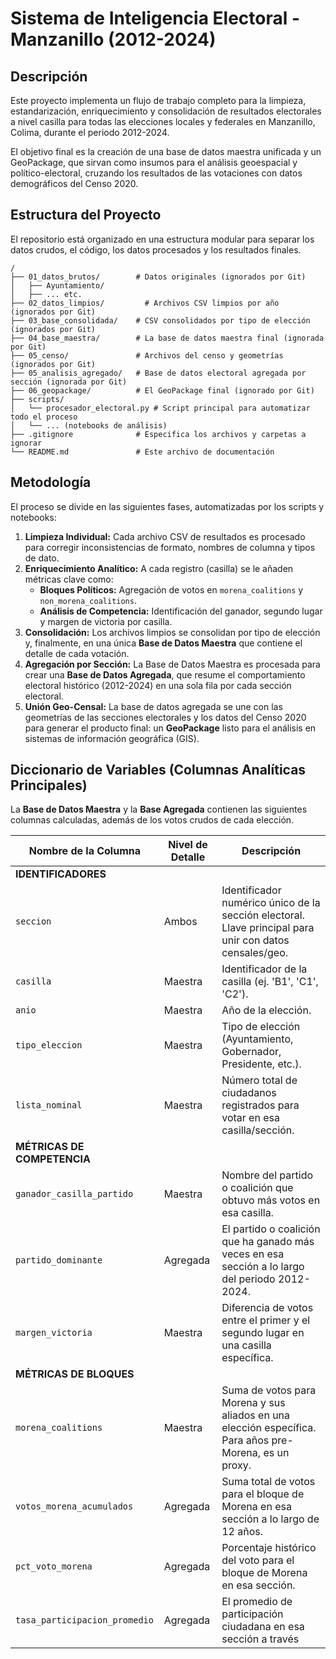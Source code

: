 # Sistema de Inteligencia Electoral - Manzanillo (2012-2024)

## Descripción
Este proyecto implementa un flujo de trabajo completo para la limpieza, estandarización, enriquecimiento y consolidación de resultados electorales a nivel casilla para todas las elecciones locales y federales en Manzanillo, Colima, durante el periodo 2012-2024.

El objetivo final es la creación de una base de datos maestra unificada y un GeoPackage, que sirvan como insumos para el análisis geoespacial y político-electoral, cruzando los resultados de las votaciones con datos demográficos del Censo 2020.

## Estructura del Proyecto
El repositorio está organizado en una estructura modular para separar los datos crudos, el código, los datos procesados y los resultados finales.

```
/
├── 01_datos_brutos/        # Datos originales (ignorados por Git)
│   ├── Ayuntamiento/
│   ├── ... etc.
├── 02_datos_limpios/         # Archivos CSV limpios por año (ignorados por Git)
├── 03_base_consolidada/    # CSV consolidados por tipo de elección (ignorados por Git)
├── 04_base_maestra/        # La base de datos maestra final (ignorada por Git)
├── 05_censo/               # Archivos del censo y geometrías (ignorados por Git)
├── 05_analisis_agregado/   # Base de datos electoral agregada por sección (ignorada por Git)
├── 06_geopackage/          # El GeoPackage final (ignorado por Git)
├── scripts/
│   └── procesador_electoral.py # Script principal para automatizar todo el proceso
│   └── ... (notebooks de análisis)
├── .gitignore              # Especifica los archivos y carpetas a ignorar
└── README.md               # Este archivo de documentación
```

## Metodología
El proceso se divide en las siguientes fases, automatizadas por los scripts y notebooks:

1.  **Limpieza Individual:** Cada archivo CSV de resultados es procesado para corregir inconsistencias de formato, nombres de columna y tipos de dato.
2.  **Enriquecimiento Analítico:** A cada registro (casilla) se le añaden métricas clave como:
    * **Bloques Políticos:** Agregación de votos en `morena_coalitions` y `non_morena_coalitions`.
    * **Análisis de Competencia:** Identificación del ganador, segundo lugar y margen de victoria por casilla.
3.  **Consolidación:** Los archivos limpios se consolidan por tipo de elección y, finalmente, en una única **Base de Datos Maestra** que contiene el detalle de cada votación.
4.  **Agregación por Sección:** La Base de Datos Maestra es procesada para crear una **Base de Datos Agregada**, que resume el comportamiento electoral histórico (2012-2024) en una sola fila por cada sección electoral.
5.  **Unión Geo-Censal:** La base de datos agregada se une con las geometrías de las secciones electorales y los datos del Censo 2020 para generar el producto final: un **GeoPackage** listo para el análisis en sistemas de información geográfica (GIS).

## Diccionario de Variables (Columnas Analíticas Principales)
La **Base de Datos Maestra** y la **Base Agregada** contienen las siguientes columnas calculadas, además de los votos crudos de cada elección.

| Nombre de la Columna      | Nivel de Detalle | Descripción                                                                                               |
| ------------------------- | ---------------- | --------------------------------------------------------------------------------------------------------- |
| **IDENTIFICADORES** |                  |                                                                                                           |
| `seccion`                 | Ambos            | Identificador numérico único de la sección electoral. Llave principal para unir con datos censales/geo. |
| `casilla`                 | Maestra          | Identificador de la casilla (ej. 'B1', 'C1', 'C2').                                                         |
| `anio`                    | Maestra          | Año de la elección.                                                                                       |
| `tipo_eleccion`           | Maestra          | Tipo de elección (Ayuntamiento, Gobernador, Presidente, etc.).                                            |
| `lista_nominal`           | Maestra          | Número total de ciudadanos registrados para votar en esa casilla/sección.                                    |
| **MÉTRICAS DE COMPETENCIA** | | |
| `ganador_casilla_partido` | Maestra          | Nombre del partido o coalición que obtuvo más votos en esa casilla.                                       |
| `partido_dominante`       | Agregada         | El partido o coalición que ha ganado más veces en esa sección a lo largo del periodo 2012-2024.             |
| `margen_victoria`         | Maestra          | Diferencia de votos entre el primer y el segundo lugar en una casilla específica.                         |
| **MÉTRICAS DE BLOQUES** | | |
| `morena_coalitions`       | Maestra          | Suma de votos para Morena y sus aliados en una elección específica. Para años pre-Morena, es un proxy. |
| `votos_morena_acumulados` | Agregada         | Suma total de votos para el bloque de Morena en esa sección a lo largo de 12 años.                      |
| `pct_voto_morena`         | Agregada         | Porcentaje histórico del voto para el bloque de Morena en esa sección.                                     |
| `tasa_participacion_promedio` | Agregada | El promedio de participación ciudadana en esa sección a través